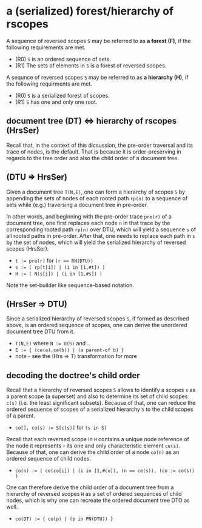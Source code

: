 
<!-- ======================================================================= -->
# a (serialized) forest/hierarchy of rscopes

A sequence of reversed scopes `S` may be referred to as **a forest (F)**,
if the following requirements are met.

* (R0) `S` is an ordered sequence of sets.
* (R1) The sets of elements in `S` is a forest of reversed scopes.

A sequnce of reversed scopes `S` may be referred to as **a hierarchy (H)**,
if the following requirments are met.

* (R0) `S` is a serialized forest of scopes.
* (R1) `S` has one and only one root.

<!-- ======================================================================= -->
## document tree (DT) <=> hierarchy of rscopes (HrsSer)

Recall that, in the context of this dicsussion, the pre-order traversal and
its trace of nodes, is the default. That is because it is order-preserving
in regards to the tree order and also the child order of a document tree.

<!-- ======================================================================= -->
## (DTU => HrsSer)

Given a document tree `T(N,E)`, one can form a hierarchy of scopes `S` by
appending the sets of nodes of each rooted path `rp(n)` to a sequence of sets
while (e.g.) traversing a document tree in pre-order.

In other words, and beginning with the pre-order trace `pre(r)` of a document
tree, one first replaces each node `n` in that trace by the corresponding
rooted path `rp(n)` over DTU, which will yield a sequence `s` of all rooted
paths in pre-order. After that, one needs to replace each path in `s` by the
set of nodes, which will yield the serialized hierarchy of reversed scopes
(HrsSer).

* `t := pre(r)` for `(r == RN(DTU))`
* `s := ( rp(t[i]) | (i in [1,#t]) )`
* `H := ( N(s[i]) | (i in [1,#s]) )`

Note the set-builder like sequence-based notation.

<!-- ======================================================================= -->
## (HrsSer => DTU)

Since a serialized hierarchy of reversed scopes `S`, if formed as described
above, is an ordered sequence of scopes, one can derive the unordered document
tree DTU from it.

* `T(N,E)` where `N := U(S)` and ..
* `E := { (ce(a),ce(b)) | (a parent-of b) }`
* note - see the (Hrs => T) transformation for more

<!-- ======================================================================= -->
## decoding the doctree's child order

Recall that a hierarchy of reversed scopes `S` allows to identify a scopes `s`
as a parent scope (a superset) and also to determine its set of child scopes
`c(s)` (i.e. the least significant subsets). Because of that, one can reduce
the ordered sequence of scopes of a serialized hierarchy `S` to the child
scopes of a parent.

* `co[], co(s) := S[c(s)]` for `(s in S)`

Recall that each reversed scope in `H` contains a unique node reference of
the node it represents - its one and only characteristic element `ce(s)`.
Because of that, one can derive the child order of a node `co(n)` as an
ordered sequence of child nodes.

* `co(n) := ( ce(co[i]) | (i in [1,#co]), (n == ce(s)), (co := co(s)) )`

One can therefore derive the child order of a document tree from a hierarchy
of reversed scopes `H` as a set of ordered sequences of child nodes, which
is why one can recreate the ordered document tree DTO as well.

* `co(DT) := { co(p) | (p in PN(DTU)) }`
